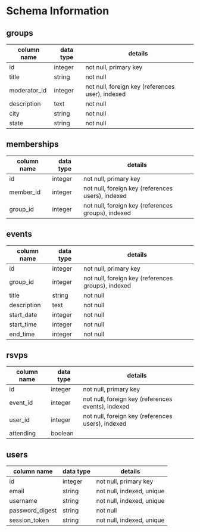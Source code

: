 # Schema Information

## groups
column name    | data type | details
---------------|-----------|-----------------------
id             | integer   | not null, primary key
title          | string    | not null
moderator_id   | integer   | not null, foreign key (references user), indexed
description    | text      | not null
city           | string    | not null
state          | string    | not null


## memberships
column name    | data type | details
---------------|-----------|-----------------------
id             | integer   | not null, primary key
member_id      | integer   | not null, foreign key (references users), indexed
group_id       | integer   | not null, foreign key (references groups), indexed

## events
column name | data type | details
------------|-----------|-----------------------
id          | integer   | not null, primary key
group_id    | integer   | not null, foreign key (references groups), indexed
title       | string    | not null
description | text      | not null
start_date  | integer   | not null
start_time  | integer   | not null
end_time    | integer   | not null

## rsvps
column name | data type | details
------------|-----------|-----------------------
id          | integer   | not null, primary key
event_id    | integer   | not null, foreign key (references events), indexed
user_id     | integer   | not null, foreign key (references users), indexed
attending   | boolean   |

## users
column name     | data type | details
----------------|-----------|-----------------------
id              | integer   | not null, primary key
email           | string    | not null, indexed, unique
username        | string    | not null, indexed, unique
password_digest | string    | not null
session_token   | string    | not null, indexed, unique
